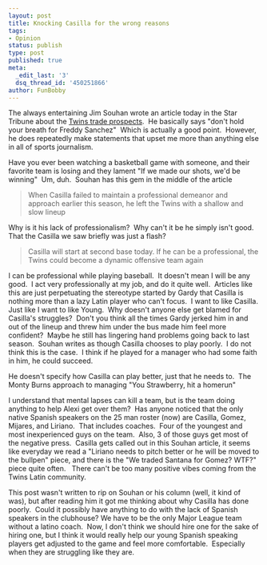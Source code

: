 ```yaml
---
layout: post
title: Knocking Casilla for the wrong reasons
tags:
- Opinion
status: publish
type: post
published: true
meta:
  _edit_last: '3'
  dsq_thread_id: '450251866'
author: FunBobby
---
```

The always entertaining Jim Souhan wrote an article today in the Star Tribune about the <a href="http://www.startribune.com/sports/twins/50985077.html?page=1&amp;c=y">Twins trade prospects</a>.  He basically says "don't hold your breath for Freddy Sanchez"  Which is actually a good point.  However, he does repeatedly make statements that upset me more than anything else in all of sports journalism.

Have you ever been watching a basketball game with someone, and their favorite team is losing and they lament "If we made our shots, we'd be winning"  Um, duh.  Souhan has this gem in the middle of the article
<blockquote>When Casilla failed to maintain a professional demeanor and approach earlier this season, he left the Twins with a shallow and slow lineup</blockquote>
Why is it his lack of professionalism?  Why can't it be he simply isn't good.  That the Casilla we saw briefly was just a flash?
<blockquote>Casilla will start at second base today. If he can be a professional, the Twins could become a dynamic offensive team again</blockquote>
<p style="text-align: left;">I can be professional while playing baseball.  It doesn't mean I will be any good.  I act very professionally at my job, and do it quite well.  Articles like this are just perpetuating the stereotype started by Gardy that Casilla is nothing more than a lazy Latin player who can't focus.  I want to like Casilla.  Just like I want to like Young.  Why doesn't anyone else get blamed for Casilla's struggles?  Don't you think all the times Gardy jerked him in and out of the lineup and threw him under the bus made him feel more confident?  Maybe he still has lingering hand problems going back to last season.  Souhan writes as though Casilla chooses to play poorly.  I do not think this is the case.  I think if he played for a manager who had some faith in him, he could succeed. </p>
<p style="text-align: left;">He doesn't specify how Casilla can play better, just that he needs to.  The Monty Burns approach to managing "You Strawberry, hit a homerun"</p>
<p style="text-align: left;">I understand that mental lapses can kill a team, but is the team doing anything to help Alexi get over them?  Has anyone noticed that the only native Spanish speakers on the 25 man roster (now) are Casilla, Gomez, Mijares, and Liriano.  That includes coaches.  Four of the youngest and most inexperienced guys on the team.  Also, 3 of those guys get most of the negative press.  Casilla gets called out in this Souhan article, it seems like everyday we read a "Liriano needs to pitch better or he will be moved to the bullpen" piece, and there is the "We traded Santana for Gomez? WTF?" piece quite often.   There can't be too many positive vibes coming from the Twins Latin community. </p>
<p style="text-align: left;">This post wasn't written to rip on Souhan or his column (well, it kind of was), but after reading him it got me thinking about why Casilla has done poorly.  Could it possibly have anything to do with the lack of Spanish speakers in the clubhouse? We have to be the only Major League team without a latino coach.  Now, I don't think we should hire one for the sake of hiring one, but I think it would really help our young Spanish speaking players get adjusted to the game and feel more comfortable.  Especially when they are struggling like they are. </p>
